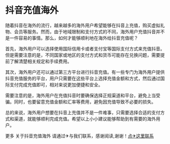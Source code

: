 # 抖音充值海外

随着抖音在海外的流行，越来越多的海外用户希望能够在抖音上充值，购买虚拟礼物、会员等服务。然而，由于地域限制和支付方式的不同，海外用户充值抖音并不是一件容易的事情。那么，如何才能够顺利地在海外给抖音充值呢？

首先，海外用户可以选择使用国际信用卡或者支付宝等国际支付方式来充值抖音。但是需要注意的是，不同国家或地区的支付方式和货币可能存在兑换问题，需要提前了解清楚相关规定和手续费用。

其次，海外用户还可以通过第三方平台进行抖音充值。有一些专门为海外用户提供抖音充值服务的平台，用户只需要在这些平台上选择充值金额和方式，然后通过国际支付完成充值即可，相对来说更加便捷和安全。

需要注意的是，海外用户在充值抖音时要确保选择正规渠道和平台，避免上当受骗。同时，也要留意充值金额和汇率等费用，避免因充值导致不必要的损失。

总的来说，海外用户想要在抖音上充值并不是一件难事，只需要选择合适的支付方式和渠道，就能够顺利完成充值。希望以上小小建议能够帮助到有需要的海外用户。

更多 关于抖音充值海外 请通过✈与我们联系，感谢阅读,谢谢！[点✈这里联系](https://w.k02.cc)
